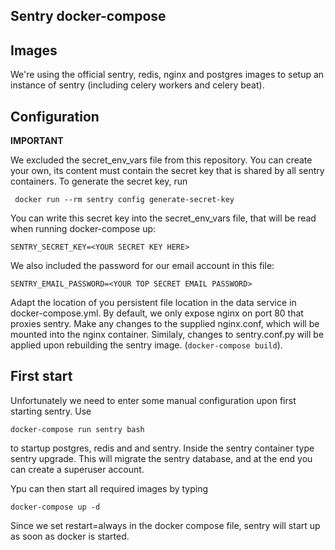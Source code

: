 Sentry docker-compose
--------
Images
-------

We're using the official sentry, redis, nginx and postgres images
to setup an instance of sentry (including celery workers and celery beat).

Configuration
-------


**IMPORTANT**

We excluded the secret_env_vars file from this repository.
You can create your own, its content must contain the secret key that is shared by all sentry containers.
To generate the secret key, run
```
 docker run --rm sentry config generate-secret-key
```
You can write this secret key into the secret_env_vars file,
that will be read when running docker-compose up:
```
SENTRY_SECRET_KEY=<YOUR SECRET KEY HERE>
```

We also included the password for our email account in this file:

```
SENTRY_EMAIL_PASSWORD=<YOUR TOP SECRET EMAIL PASSWORD>
```

Adapt the location of you persistent file location in the data service in docker-compose.yml.
By default, we only expose nginx on port 80 that proxies sentry.
Make any changes to the supplied nginx.conf, which will be mounted into the nginx container.
Similaly, changes to sentry.conf.py will be applied upon rebuilding the sentry image.
(`docker-compose build`).

First start
--------

Unfortunately we need to enter some manual configuration upon first starting sentry.
Use 
```
docker-compose run sentry bash
```

to startup postgres, redis and and sentry. Inside the sentry container type sentry upgrade.
This will migrate the sentry database, and at the end you can create a superuser account.

Ypu can then start all required images by typing
```
docker-compose up -d
```

Since we set restart=always in the docker compose file, sentry will start up as soon as docker is started.
